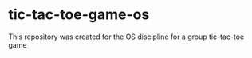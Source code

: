 # tic-tac-toe-game-os
This repository was created for the OS discipline for a group tic-tac-toe game
